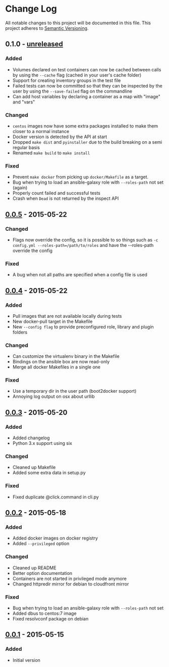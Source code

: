 # Change Log
All notable changes to this project will be documented in this file.
This project adheres to [Semantic Versioning](http://semver.org/).

## 0.1.0 - [unreleased]
### Added
* Volumes declared on test containers can now be cached between calls by using
  the `--cache` flag (cached in your user's cache folder)
* Support for creating inventory groups in the test file
* Failed tests can now be committed so that they can be inspected by the user
  by using the `--save-failed` flag on the commandline
* Can add host variables by declaring a container as a map with "image" and "vars"

### Changed
* `centos` images now have some extra packages installed to make them closer
  to a normal instance
* Docker version is detected by the API at start
* Dropped `make dist` and `pyinstaller` due to the build breaking on a semi
  regular basis
* Renamed `make build` to `make install`

### Fixed
* Prevent `make docker` from picking up `docker/Makefile` as a target.
* Bug when trying to load an ansible-galaxy role with `--roles-path` not set (again)
* Properly count failed and successful tests
* Crash when `Dead` is not returned by the inspect API

## [0.0.5] - 2015-05-22
### Changed
* Flags now override the config, so it is possible to so things such as
  `-c config.yml --roles-path=/path/to/roles` and have the --roles-path
  override the config

### Fixed
* A bug when not all paths are specified when a config file is used

## [0.0.4] - 2015-05-22
### Added
* Pull images that are not available locally during tests
* New docker-pull target in the Makefile
* New `--config flag` to provide preconfigured role, library and plugin folders

### Changed
* Can customize the virtualenv binary in the Makefile
* Bindings on the ansible box are now read-only
* Merge all docker Makefiles in a single one

### Fixed
* Use a temporary dir in the user path (boot2docker support)
* Annoying log output on osx about urllib

## [0.0.3] - 2015-05-20
### Added
* Added changelog
* Python 3.x support using six

### Changed
* Cleaned up Makefile
* Added some extra data in setup.py

### Fixed
* Fixed duplicate @click.command in cli.py

## [0.0.2] - 2015-05-18
### Added
* Added docker images on docker registry
* Added `--privileged` option

### Changed
* Cleaned up README
* Better option documentation
* Containers are not started in privileged mode anymore
* Changed httpredir mirror for debian to cloudfront mirror

### Fixed
* Bug when trying to load an ansible-galaxy role with `--roles-path` not set
* Added dbus to centos:7 image
* Fixed resolvconf package on debian

## [0.0.1] - 2015-05-15
### Added
* Initial version

[unreleased]: https://github.com/AerisCloud/ansible-role-test/compare/v0.0.5...HEAD
[0.0.5]: https://github.com/AerisCloud/ansible-role-test/compare/v0.0.4...v0.0.5
[0.0.4]: https://github.com/AerisCloud/ansible-role-test/compare/v0.0.3...v0.0.4
[0.0.3]: https://github.com/AerisCloud/ansible-role-test/compare/v0.0.2...v0.0.3
[0.0.2]: https://github.com/AerisCloud/ansible-role-test/compare/v0.0.1...v0.0.2
[0.0.1]: https://github.com/AerisCloud/ansible-role-test/tree/v0.0.1
